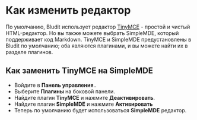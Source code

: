 # Как изменить редактор
<!-- position: 6 -->

По умолчанию, Bludit использует редактор [TinyMCE](https://www.tiny.cloud/) - простой и чистый HTML-редактор. Но вы также можете выбрать SimpleMDE, который поддерживает код Markdown. TinyMCE и SimpleMDE предустановлены в Bludit по умолчанию; оба являются плагинами, и вы можете найти их в разделе плагинов.

## Как заменить TinyMCE на SimpleMDE
- Войдите в **Панель управления**..
- Выберите **Плагины** на боковой панели.
- Найдите плагин **TinyMCE** и нажмите **Деактивировать**.
- Найдите плагин **SimpleMDE** и нажмите **Активировать** 
- Теперь по умолчанию будет использоваться **SimpleMDE** редактор.